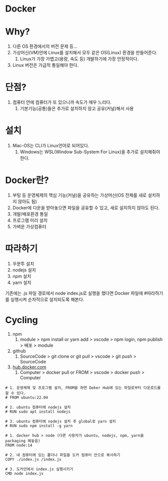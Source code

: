 # Docker

# Why?

1. 다른 OS 환경에서의 버전 문제 등...
2. 가상머신(VM)안에 Linux를 설치해서 모두 같은 OS(Linux) 환경을 만들어준다.
    1. Linux가 가장 가볍고(용량, 속도 등) 개발하기에 가장 안정적이다.
3. Linux 버전은 가급적 통일해야 한다.

# 단점?

1. 컴퓨터 안에 컴퓨터가 또 있으니까 속도가 매우 느리다.
    1. 기본기능(공통)들은 추가로 설치하지 않고 공유(커널)해서 사용

# 설치

1. Mac-OS는 CLI가 Linux언어로 되어있다.
    1. Windows는 WSL(Window Sub-System For Linux)을 추가로 설치해줘야한다.

# Docker란?

1. 부팅 등 운영체제의 핵심 기능(커널)을 공유하는 가상머신(OS 전체를 새로 설치하지 않아도 됨)
2. Docker에 다운을 받아놓으면 파일을 공유할 수 있고, 새로 설치하지 않아도 된다.
3. 개발/배포환경 통일
4. 프로그램 미리 설치
5. 가벼운 가상컴퓨터

# 따라하기

1. 우분투 설치
2. nodejs 설치
3. npm 설치
4. yarn 설치

기존에는 .js 파일 경로에서 node index.js로 실행을 했다면
Docker 파일에 #따라하기 를 실행시켜 순차적으로 설치되도록 해본다.

# Cycling

1. npm
    1. module > npm install or yarn add > vscode > npm login, npm publish > 배포 > module
2. github
    1. SourceCode > git clone or git pull > vscode > git push > SourceCode
3. [hub.docker.com](http://hub.docker.com/)
    1. Computer > docker pull or FROM > vscode > docker push > Computer
    

```docker
# 1. 운영체제 및 프로그램 설치, FROM을 하면 Doker Hub에 있는 파일로부터 다운로드를 할 수 있다.
# FROM ubuntu:22.04

# 2. ubuntu 컴퓨터에 nodejs 설치
# RUN sudo apt install nodejs

# 3. ubuntu 컴퓨터에 nodejs 설치 후 global로 yarn 설치
# RUN sudo npm install -g yarn

# 1. docker hub > node (다른 사용자가 ubuntu, nodejs, npm, yarn을 packaging 해놓음)
FROM node:14

# 2. 내 컴퓨터에 있는 폴더나 파일을 도커 컴퓨터 안으로 복사하기
COPY ./index.js /index.js

# 3. 도커안에서 index.js 실행시키기
CMD node index.js
```
